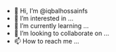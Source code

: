 - 👋 Hi, I’m @iqbalhossainfs
- 👀 I’m interested in ...
- 🌱 I’m currently learning ...
- 💞️ I’m looking to collaborate on ...
- 📫 How to reach me ...

<!---
iqbalhossainfs/iqbalhossainfs is a ✨ special ✨ repository because its `README.md` (this file) appears on your GitHub profile.
You can click the Preview link to take a look at your changes.
--->
